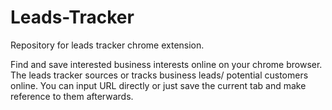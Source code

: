 # Leads-Tracker
Repository for leads tracker chrome extension.

Find and save interested business interests online on your chrome browser.
The leads tracker sources or tracks business leads/ potential customers online. You can input URL directly or just save the current tab and make reference to them afterwards.

